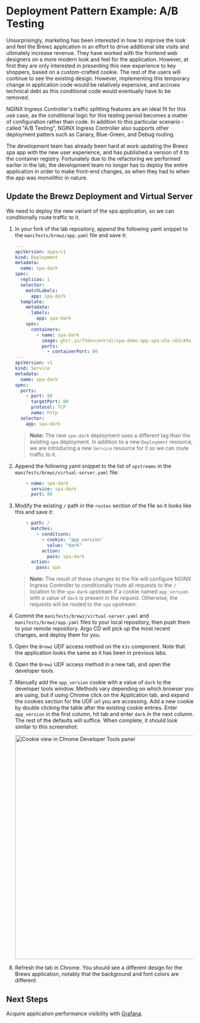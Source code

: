 # Deployment Pattern Example: A/B Testing

Unsurprisingly, marketing has been interested in how to improve the look and feel the Brewz application in an effort to drive additional site visits and ultimately increase revenue. They have worked with the frontend web designers on a more modern look and feel for the application. However, at first they are only interested in presenting this new experience to key shoppers, based on a custom-crafted cookie. The rest of the users will continue to see the existing design. However, implementing this temporary change in application code would be relatively expensive, and accrues technical debt as this conditional code would eventually have to be removed.

NGINX Ingress Controller's traffic splitting features are an ideal fit for this use case, as the conditional logic for this testing period becomes a matter of configuration rather than code. In addition to this particular scenario - called "A/B Testing", NGINX Ingress Controller also supports other deployment patters such as Canary, Blue-Green, and Debug routing.

The development team has already been hard at work updating the Brewz spa app with the new user experience, and has published a version of it to the container registry. Fortunately due to the refactoring we performed earlier in the lab, the development team no longer has to deploy the entire application in order to make front-end changes, as when they had to when the app was monolithic in nature.

## Update the Brewz Deployment and Virtual Server

We need to deploy the new variant of the spa application, so we can conditionally route traffic to it.

1. In your fork of the lab repository, append the following yaml snippet to the `manifests/brewz/app.yaml` file and save it:

    ```yaml
    ---
    apiVersion: apps/v1
    kind: Deployment
    metadata:
      name: spa-dark
    spec:
      replicas: 1
      selector:
        matchLabels:
          app: spa-dark
      template:
        metadata:
          labels:
            app: spa-dark
        spec:
          containers:
            - name: spa-dark
              image: ghcr.io/f5devcentral/spa-demo-app-spa:sha-c02c49a
              ports:
                - containerPort: 80
    ---
    apiVersion: v1
    kind: Service
    metadata:
      name: spa-dark
    spec:
      ports:
        - port: 80
          targetPort: 80
          protocol: TCP
          name: http
      selector:
        app: spa-dark
    ```

    > **Note:** The new `spa-dark` deployment uses a different tag than the existing `spa` deployment. In addition to a new `Deployment` resource, we are introducing a new `Service` resource for it so we can route traffic to it.

1. Append the following yaml snippet to the list of `upstreams` in the `manifests/brewz/virtual-server.yaml` file:

    ```yaml
        - name: spa-dark
          service: spa-dark
          port: 80
    ```

1. Modify the existing `/` path in the `routes` section of the file so it looks like this and save it:

    ```yaml
        - path: /
          matches:
            - conditions:
              - cookie: "app_version"
                value: "dark"
              action:
                pass: spa-dark
          action:
            pass: spa
    ```

    > **Note:** The result of these changes to the file will configure NGINX Ingress Controller to conditionally route all requests to the `/` location to the `spa-dark` upstream if a cookie named `app_version` with a value of `dark` is present in the request. Otherwise, the requests will be routed to the `spa` upstream.

1. Commit the `manifests/brewz/virtual-server.yaml` and `manifests/brewz/app.yaml` files to your local repository, then push them to your remote repository. Argo CD will pick up the most recent changes, and deploy them for you.

1. Open the `Brewz` UDF access method on the `k3s` component. Note that the application looks the same as it has been in previous labs.

1. Open the `Brewz` UDF access method in a new tab, and open the developer tools.

1. Manually add the `app_version` cookie with a value of `dark` to the developer tools window. Methods vary depending on which browser you are using, but if using Chrome click on the Application tab, and expand the cookies section for the UDF url you are accessing. Add a new cookie by double clicking the table after the existing cookie entries. Enter `app_version` in the first column, hit tab and enter `dark` in the next column. The rest of the defaults will suffice. When complete, it should look similar to this screenshot:

    <img src="../assets/chrome-cookie.png" alt="Cookie view in Chrome Developer Tools panel" width="600"/>

1. Refresh the tab in Chrome. You should see a different design for the Brews application, notably that the background and font colors are different.

## Next Steps

Acquire application performance visibility with [Grafana](grafana-dashboard.md).
